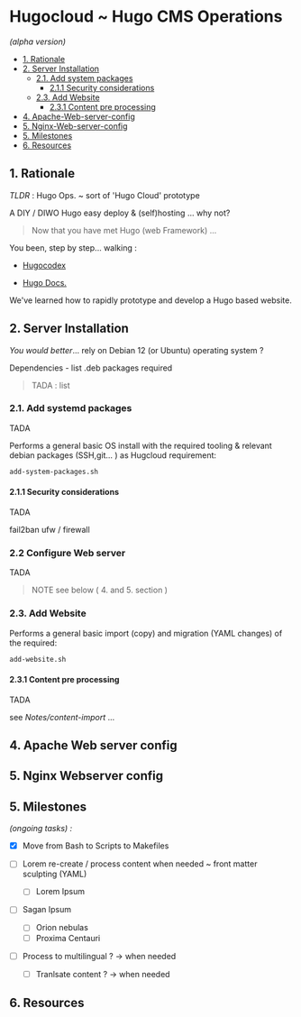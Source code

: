 # Hugocloud ~ Hugo CMS Operations
_(alpha version)_

<!-- TOC depthFrom:2 -->
- [1. Rationale](#1-rationale)
- [2. Server Installation](#2-server-installation)
    - [2.1. Add system packages](#21-add-system-packages)
	  - [2.1.1 Security considerations](#211-security-considerations)
	- [2.3. Add Website](#23-add-website)
	  - [2.3.1 Content pre processing](#311-content-pre-processing)
- [4. Apache-Web-server-config](#4-apache-web-server-config)
- [5. Nginx-Web-server-config](#5-nginx-web-server-config)
- [5. Milestones](#5-milestones)
- [6. Resources](#6-resources)


<!-- /TOC -->


## 1. Rationale

*TLDR* : Hugo Ops. ~  sort of 'Hugo Cloud' prototype 

A DIY / DIWO Hugo easy deploy &amp; (self)hosting ... why not? 


> Now that you have met Hugo (web Framework) ...

 You been, step by step... walking :

- [Hugocodex](https://github.com/jhvanderschee/hugocodex)

- [Hugo Docs.](https://gohugo.io/getting-started/)


We've learned how to rapidly prototype and develop a Hugo based website.

      
## 2. Server Installation 

*You would better*...  rely on Debian 12 (or Ubuntu)  operating system ?

Dependencies  - list .deb packages required

> TADA : list 
 
### 2.1. Add systemd packages

TADA

Performs a general basic OS install with the required tooling & relevant debian packages (SSH,git... ) as Hugcloud requirement:

``` bash
add-system-packages.sh
```

#### 2.1.1 Security considerations

TADA

fail2ban
ufw / firewall

### 2.2 Configure Web server

TADA

> NOTE see below ( 4. and 5. section )

### 2.3. Add Website

Performs a general basic import (copy)  and migration (YAML changes)  of the required:

``` bash
add-website.sh
```

#### 2.3.1 Content pre processing

TADA

see _Notes/content-import_ ...

## 4. Apache Web server config

## 5. Nginx Webserver config



## 5. Milestones
_(ongoing tasks) :_

- [x] Move from Bash to Scripts to Makefiles

- [ ] Lorem re-create / process content when needed ~ front matter sculpting (YAML)
  - [ ] Lorem Ipsum 
- [ ] Sagan Ipsum
  - [ ] Orion nebulas
  - [ ] Proxima Centauri

- [ ] Process to multilingual ? -> when needed
  - [ ] Tranlsate content ? -> when needed



## 6. Resources














